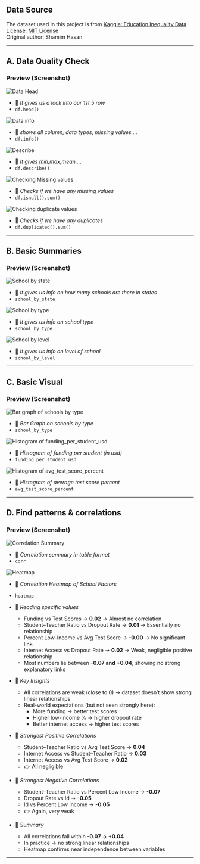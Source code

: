 ## Data Source

The dataset used in this project is from [Kaggle: Education Inequality Data](https://www.kaggle.com/datasets/shamimhasan8/education-inequality-data)  
License: [MIT License](https://opensource.org/licenses/MIT)  
Original author: Shamim Hasan

---
## A. Data Quality Check
### Preview (Screenshot)
![Data Head](images/head.png)
- 🔼 *It gives us a look into our 1st 5 row*
- `df.head()`

![Data info](images/info.png)
- 🔼 *shows all column, data types, missing values....*
- `df.info()`

![Describe](images/describe.png)
- 🔼 *It gives min,max,mean....*
- `df.describe()`

![Checking Missing values](images/missingvalue.png)
- 🔼 *Checks if we have any missing values*
- `df.isnull().sum()`

![Checking duplicate values](images/duplicate.png)
- 🔼 *Checks if we have any duplicates*
- `df.duplicated().sum()`
---

## B. Basic Summaries
### Preview (Screenshot)

![School by state](images/school_by_state.png)
- 🔼 *It gives us info on how many schools are there in states*
- `school_by_state`

![School by type](images/school_by_type.png)
- 🔼 *It gives us info on school type*
- `school_by_type`

![School by level](images/school_by_level.png)
- 🔼 *It gives us info on level of school*
- `school_by_level`
---

## C. Basic Visual
### Preview (Screenshot)
![Bar graph of schools by type](images/school_by_type_plot.png)
- 🔼 *Bar Graph on schools by type*
- `school_by_type`

![Histogram of funding_per_student_usd](images/funding_per_student_usd_plot.png)
- 🔼 *Histogram of funding per student (in usd)*
- `funding_per_student_usd`

![Histogram of avg_test_score_percent](images/avg_test_score_percent_plot.png)
- 🔼 *Histogram of average test score percent*
- `avg_test_score_percent`
---

## D. Find patterns & correlations
### Preview (Screenshot)
![Correlation Summary](images/corr.png)
- 🔼 *Correlation summary in table format*
- `corr`

![Heatmap](images/heatmap.png)
- 🔼 *Correlation Heatmap of School Factors*
- `heatmap`

- 🔼 *Reading specific values*  
  - Funding vs Test Scores → **0.02** → Almost no correlation  
  - Student–Teacher Ratio vs Dropout Rate → **0.01** → Essentially no relationship  
  - Percent Low-Income vs Avg Test Score → **-0.00** → No significant link  
  - Internet Access vs Dropout Rate → **0.02** → Weak, negligible positive relationship  
  - Most numbers lie between **-0.07 and +0.04**, showing no strong explanatory links  

- 🔼 *Key Insights*  
  - All correlations are weak (close to 0) → dataset doesn’t show strong linear relationships  
  - Real-world expectations (but not seen strongly here):  
    - More funding → better test scores  
    - Higher low-income % → higher dropout rate  
    - Better internet access → higher test scores  

- 🔼 *Strongest Positive Correlations*  
  - Student–Teacher Ratio vs Avg Test Score → **0.04**  
  - Internet Access vs Student–Teacher Ratio → **0.03**  
  - Internet Access vs Avg Test Score → **0.02**  
  - 👉 All negligible  

- 🔼 *Strongest Negative Correlations*  
  - Student–Teacher Ratio vs Percent Low Income → **-0.07**  
  - Dropout Rate vs Id → **-0.05**  
  - Id vs Percent Low Income → **-0.05**  
  - 👉 Again, very weak  

- 🔼 *Summary*  
  - All correlations fall within **-0.07 → +0.04**  
  - In practice → no strong linear relationships  
  - Heatmap confirms near independence between variables  

---